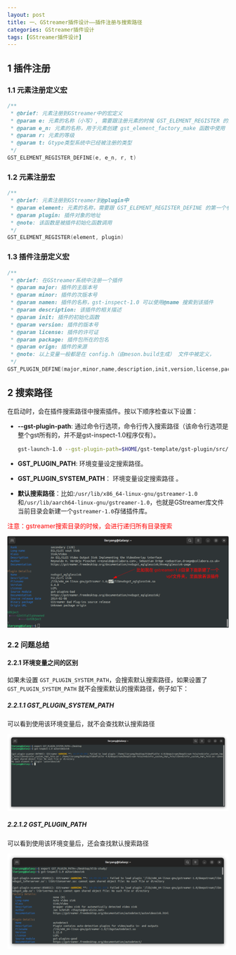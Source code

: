 ```yaml
---
layout: post
title: 一、GStreamer插件设计——插件注册与搜索路径
categories: GStreamer插件设计
tags: [GStreamer插件设计]
---
```


## 1 插件注册

### 1.1 元素注册定义宏

```c
/**
 * @brief: 元素注册到GStreamer中的宏定义
 * @param e: 元素的名称（小写）, 需要跟注册元素的时候 GST_ELEMENT_REGISTER 的第一个参数相同
 * @param e_n: 元素的名称，用于元素创建 gst_element_factory_make 函数中使用
 * @param r: 元素的等级
 * @param t: Gtype类型系统中已经被注册的类型
 */
GST_ELEMENT_REGISTER_DEFINE(e, e_n, r, t)
```

### 1.2 元素注册宏

```c
/**
 * @brief: 元素注册到GStreamer到@plugin中
 * @param element: 元素的名称，需要跟 GST_ELEMENT_REGISTER_DEFINE 的第一个参数相同
 * @param plugin: 插件对象的地址
 * @note: 该函数是被插件初始化函数调用
 */
GST_ELEMENT_REGISTER(element, plugin)
```

### 1.3 插件注册定义宏

```c
/**
 * @brief: 在GStreamer系统中注册一个插件
 * @param major: 插件的主版本号
 * @param minor: 插件的次版本号
 * @param namen: 插件的名称，gst-inspect-1.0 可以使用@name 搜索到该插件
 * @param description: 该插件的相关描述
 * @param init: 插件的初始化函数
 * @param version: 插件的版本号
 * @param license: 插件的许可证
 * @param package: 插件包所在的包名
 * @param orign: 插件的来源
 * @note: 以上变量一般都是在 config.h（由meson.build生成） 文件中被定义，
 */
GST_PLUGIN_DEFINE(major,minor,name,description,init,version,license,package,origin)
```


## 2 搜索路径

在启动时，会在插件搜索路径中搜索插件。按以下顺序检查以下设置：

- **--gst-plugin-path**: 通过命令行选项，命令行传入搜索路径（该命令行选项是整个gst所有的，并不是gst-inspect-1.0程序仅有）。

  ```sh
  gst-launch-1.0 --gst-plugin-path=$HOME/gst-template/gst-plugin/src/libs audiotestsrc ! my_element ! autoaudiosink
  ```
  
- **GST_PLUGIN_PATH**: 环境变量设定搜索路径。

- **GST_PLUGIN_SYSTEM_PATH**： 环境变量设定搜索路径 。

- **默认搜索路径**：比如:`/usr/lib/x86_64-linux-gnu/gstreamer-1.0`和`/usr/lib/aarch64-linux-gnu/gstreamer-1.0`，也就是GStreamer库文件当前目录会新建一个`gstreamer-1.0`存储插件库。

<font color="red">注意：gstreamer搜索目录的时候，会进行递归所有目录搜索</font>

![alt text](/assets/GStreamerPluginDesign/02_plugin_search_path/image-2.png)

### 2.2 问题总结

#### 2.2.1 环境变量之间的区别

如果未设置 `GST_PLUGIN_SYSTEM_PATH`，会搜索默认搜索路径，如果设置了 `GST_PLUGIN_SYSTEM_PATH` 就不会搜索默认的搜索路径，例子如下：

##### 2.2.1.1 GST_PLUGIN_SYSTEM_PATH

可以看到使用该环境变量后，就不会查找默认搜索路径

![alt text](/assets/GStreamerPluginDesign/02_plugin_search_path/image.png)

##### 2.2.1.2 GST_PLUGIN_PATH

可以看到使用该环境变量后，还会查找默认搜索路径

![alt text](/assets/GStreamerPluginDesign/02_plugin_search_path/image-1.png)

